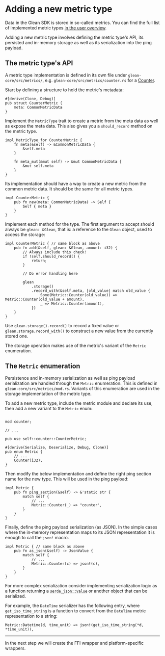 # Adding a new metric type

Data in the Glean SDK is stored in so-called metrics.
You can find the full list of implemented metric types [in the user overview](../../user/metrics/index.md).

Adding a new metric type involves defining the metric type's API, its persisted and in-memory storage as well as its serialization into the ping payload.

## The metric type's API

A metric type implementation is defined in its own file under `glean-core/src/metrics/`, e.g. `glean-core/src/metrics/counter.rs` for a [Counter](../../user/metrics/counter.md).

Start by defining a structure to hold the metric's metadata:

```rust,noplaypen
#[derive(Clone, Debug)]
pub struct CounterMetric {
    meta: CommonMetricData
}
```

Implement the `MetricType` trait to create a metric from the meta data as well as expose the meta data.
This also gives you a `should_record` method on the metric type.

```rust,noplaypen
impl MetricType for CounterMetric {
    fn meta(&self) -> &CommonMetricData {
        &self.meta
    }

    fn meta_mut(&mut self) -> &mut CommonMetricData {
        &mut self.meta
    }
}
```

Its implementation should have a way to create a new metric from the common metric data. It should be the same for all metric types.

```rust,noplaypen
impl CounterMetric {
    pub fn new(meta: CommonMetricData) -> Self {
        Self { meta }
    }
}
```

Implement each method for the type. The first argument to accept should always be `glean: &Glean`, that is: a reference to the `Glean` object, used to access the storage:

```rust,noplaypen
impl CounterMetric { // same block as above
    pub fn add(&self, glean: &Glean, amount: i32) {
        // Always include this check!
        if !self.should_record() {
            return;
        }

        // Do error handling here

        glean
            .storage()
            .record_with(&self.meta, |old_value| match old_value {
                Some(Metric::Counter(old_value)) => Metric::Counter(old_value + amount),
                _ => Metric::Counter(amount),
            })
    }
}
```

Use `glean.storage().record()` to record a fixed value or `glean.storage.record_with()` to construct a new value from the currently stored one.

The storage operation makes use of the metric's variant of the `Metric` enumeration.

## The `Metric` enumeration

Persistence and in-memory serialization as well as ping payload serialization are handled through the `Metric` enumeration.
This is defined in `glean-core/src/metrics/mod.rs`.
Variants of this enumeration are used in the storage implementation of the metric type.

To add a new metric type, include the metric module and declare its use, then add a new variant to the `Metric` enum:

```rust,noplaypen

mod counter;

// ...

pub use self::counter::CounterMetric;

#[derive(Serialize, Deserialize, Debug, Clone)]
pub enum Metric {
    // ...
    Counter(i32),
}
```

Then modify the below implementation and define the right ping section name for the new type. This will be used in the ping payload:

```rust,noplaypen
impl Metric {
    pub fn ping_section(&self) -> &'static str {
        match self {
            // ...
            Metric::Counter(_) => "counter",
        }
    }
}
```

Finally, define the ping payload serialization (as JSON).
In the simple cases where the in-memory representation maps to its JSON representation it is enough to call the `json!` macro.

```rust,noplaypen
impl Metric { // same block as above
    pub fn as_json(&self) -> JsonValue {
        match self {
            // ...
            Metric::Counter(c) => json!(c),
        }
    }
}
```

For more complex serialization consider implementing serialization logic as a function returning a [`serde_json::Value`](https://docs.rs/serde_json/*/serde_json/enum.Value.html)
or another object that can be serialized.

For example, the `DateTime` serializer has the following entry, where `get_iso_time_string` is a function to convert from the `DateTime` metric representation to a string:

```rust,noplaypen
Metric::Datetime(d, time_unit) => json!(get_iso_time_string(*d, *time_unit)),
```

---

In the next step we will create the FFI wrapper and platform-specific wrappers.
